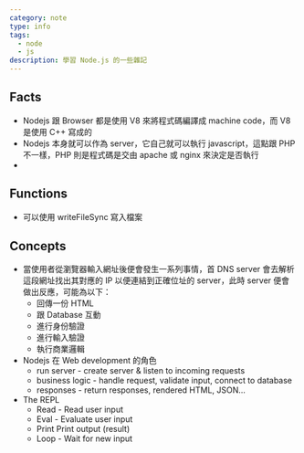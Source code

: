```yaml
---
category: note
type: info
tags:
  - node
  - js
description: 學習 Node.js 的一些雜記
---
```

## Facts

- Nodejs 跟 Browser 都是使用 V8 來將程式碼編譯成 machine code，而 V8 是使用 C++ 寫成的
- Nodejs 本身就可以作為 server，它自己就可以執行 javascript，這點跟 PHP 不一樣，PHP 則是程式碼是交由 apache 或 nginx 來決定是否執行
- 

## Functions

- 可以使用 writeFileSync 寫入檔案

## Concepts

- 當使用者從瀏覽器輸入網址後便會發生一系列事情，首 DNS server 會去解析這段網址找出其對應的 IP 以便連結到正確位址的 server，此時 server 便會做出反應，可能為以下：
	- 回傳一份 HTML
	- 跟 Database 互動
	- 進行身份驗證
	- 進行輸入驗證
	- 執行商業邏輯
- Nodejs 在 Web development  的角色
	- run server - create server & listen to incoming requests
	- business logic - handle request, validate input, connect to database
	- responses - return responses, rendered HTML, JSON...
- The REPL
	- Read - Read user input
	- Eval - Evaluate user input
	- Print Print output (result)
	- Loop - Wait for new input